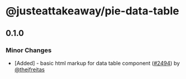 # @justeattakeaway/pie-data-table

## 0.1.0

### Minor Changes

- [Added] - basic html markup for data table component ([#2494](https://github.com/justeattakeaway/pie/pull/2494)) by [@thejfreitas](https://github.com/thejfreitas)
